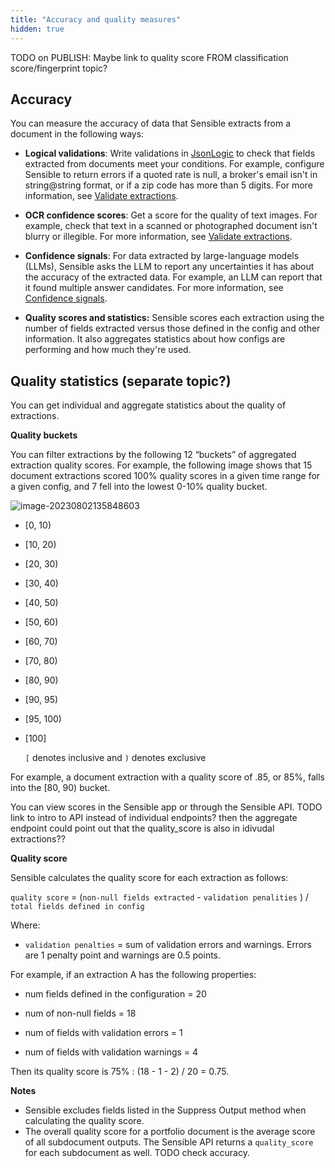 ```yaml
---
title: "Accuracy and quality measures"
hidden: true
---
```




TODO on PUBLISH:  Maybe link to quality score FROM classification score/fingerprint topic? 

Accuracy
---


You can measure the accuracy of data that Sensible extracts from a document in the following ways:


- **Logical validations**:  Write validations in [JsonLogic](https://jsonlogic.com/) to check that fields extracted from documents meet your conditions. For example, configure Sensible to return errors if a quoted rate is null, a broker's email isn't in string@string format, or if a zip code has more than 5 digits.  For more information, see [Validate extractions](doc:validate-extractions).  
- **OCR confidence scores**: Get a score for the quality of text images. For example, check that text in a scanned or photographed document isn't blurry or illegible.  For more information, see [Validate extractions](doc:validate-extractions).  
- **Confidence signals**: For data extracted by large-language models (LLMs), Sensible asks the LLM to report any uncertainties it has about the accuracy of the extracted data. For example, an LLM can report that it found multiple answer candidates. For more information, see [Confidence signals](doc:confidence).

- **Quality scores and statistics:** Sensible scores each extraction using the number of fields extracted versus those defined in the config and other information. It also aggregates statistics about how configs are performing and how much they're used. 

Quality statistics (separate topic?)
---

You can get individual and aggregate statistics about the quality of extractions.

**Quality buckets**

You can filter extractions by the following 12 “buckets” of aggregated extraction quality scores.  For example, the following image shows that 15 document extractions scored 100% quality scores in a given time range for a given config, and 7 fell into the lowest 0-10% quality bucket.

![image-20230802135848603](C:\Users\franc\AppData\Roaming\Typora\typora-user-images\image-20230802135848603.png)

- [0, 10)

-  [10, 20)

-  [20, 30)

-  [30, 40)

- [40, 50)

- [50, 60)

-  [60, 70)

-  [70, 80)

-  [80, 90)

-  [90, 95)

-  [95, 100)

- [100] 

  `[` denotes inclusive and `)` denotes exclusive

For example, a document extraction with a quality score of .85, or 85%, falls into the  [80, 90) bucket.

You can view scores in the Sensible app or through the Sensible API.  TODO link to intro to API instead of individual endpoints? then the aggregate endpoint could point out that the quality_score is also in idivudal extractions??

**Quality score**

Sensible calculates the quality score for each extraction as follows:

`quality score` = (`non-null fields extracted` - `validation penalities` ) / `total fields defined in config` 

Where:

- `validation penalties` =  sum of validation errors and warnings. Errors are 1 penalty point and warnings are 0.5 points.

For example, if an extraction A has the following properties:

- num fields defined in the configuration = 20

- num of non-null fields = 18
- num of fields with validation errors = 1
- num of fields with validation warnings = 4

Then its quality score is 75% : (18 - 1 - 2) / 20 = 0.75. 

**Notes**

- Sensible excludes fields listed in the Suppress Output method when calculating the quality score.
- The overall quality score for a portfolio document is the average score of all subdocument outputs. The Sensible API returns a `quality_score` for each subdocument as well. TODO check accuracy.

